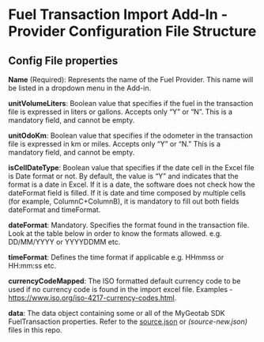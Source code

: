# Fuel Transaction Import Add-In - Provider Configuration File Structure

## Config File properties

**Name** (Required): Represents the name of the Fuel Provider. This name will be listed in a dropdown menu in the Add-in.

**unitVolumeLiters**: Boolean value that specifies if the fuel in the transaction file is expressed in liters or gallons. Accepts only “Y” or “N”. This is a mandatory field, and cannot be empty.

**unitOdoKm**: Boolean value that specifies if the odometer in the transaction file is expressed in km or miles. Accepts only “Y” or “N.” This is a mandatory field, and cannot be empty.

**isCellDateType**: Boolean value that specifies if the date cell in the Excel file is Date format or not. By default, the value is “Y” and indicates that the format is a date in Excel. If it is a date, the software does not check how the dateFormat field is filled. If it is date and time composed by multiple cells (for example, ColumnC+ColumnB), it is mandatory to fill out both fields dateFormat and timeFormat.

**dateFormat**: Mandatory. Specifies the format found in the transaction file. Look at the table below in order to know the formats allowed. e.g. DD/MM/YYYY or YYYYDDMM etc.

**timeFormat**: Defines the time format if applicable e.g. HHmmss or HH:mm:ss etc.

**currencyCodeMapped**: The ISO formatted default currency code to be used if no currency code is found in the import excel file. Examples - https://www.iso.org/iso-4217-currency-codes.html.

**data**: The data object containing some or all of the MyGeotab SDK FuelTransaction properties.
Refer to the [source.json](source.json) or *(source-new.json)* files in this repo.
